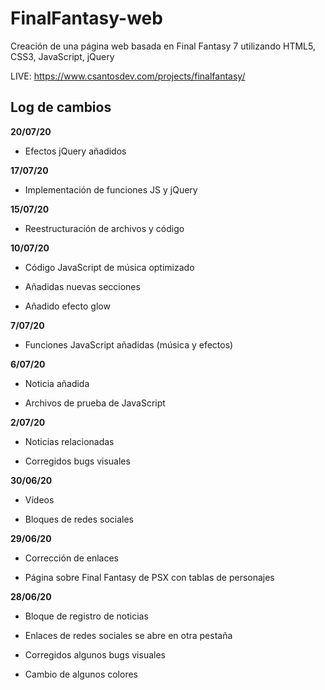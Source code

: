 # FinalFantasy-web
Creación de una página web basada en Final Fantasy 7 utilizando HTML5, CSS3, JavaScript, jQuery 

LIVE: https://www.csantosdev.com/projects/finalfantasy/

## Log de cambios

**20/07/20**

- Efectos jQuery añadidos

**17/07/20**

- Implementación de funciones JS y jQuery

**15/07/20**

- Reestructuración de archivos y código

**10/07/20**

- Código JavaScript de música optimizado

- Añadidas nuevas secciones

- Añadido efecto glow

**7/07/20**

- Funciones JavaScript añadidas (música y efectos)

**6/07/20**

- Noticia añadida

- Archivos de prueba de JavaScript

**2/07/20**

- Noticias relacionadas

- Corregidos bugs visuales

**30/06/20**

- Vídeos

- Bloques de redes sociales

**29/06/20**

- Corrección de enlaces

- Página sobre Final Fantasy de PSX con tablas de personajes

**28/06/20**

- Bloque de registro de noticias

- Enlaces de redes sociales se abre en otra pestaña

- Corregidos algunos bugs visuales

- Cambio de algunos colores

